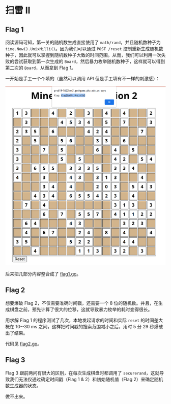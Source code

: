# 扫雷 II

## Flag 1

阅读源码可知，第一关的随机数生成直接使用了 `math/rand`，并且随机数种子为 `time.Now().UnixMilli()`。因为我们可以通过 `POST /reset` 控制重新生成随机数种子，因此就可以掌握到随机数种子大致的时间范围。从而，我们可以利用一次失败的尝试获取到第一次生成的 `Board`，然后暴力枚举随机数种子，这样就可以得到第二次的 `Board`，从而拿到 Flag 1。

一开始是手工一个个填的（虽然可以调用 API 但是手工填有不一样的刺激感）：

![Flag 1 - manual](flag1.png)

后来把几部分内容整合成了 [flag1.go](./flag1.go)。

## Flag 2

想要爆破 Flag 2，不仅需要准确时间戳，还需要一个 8 位的随机数。并且，在生成棋盘之前，预先计算了很大的位移，这就导致暴力枚举的耗时变得很长。

用求解 Flag 1 的程序测试了几次，本地发起请求的时间和实际 `reset` 的时间差大概在 10--30 ms 之间，这样把时间戳的搜索范围减小之后，用时 5 分 29 秒爆破出了结果。

代码见 [flag2.go](./flag2.go)。

## Flag 3

Flag 3 跟前两问有很大的区别，在每次生成棋盘时都调用了 `securerand`，这就导致我们无法仅通过确定时间戳（Flag 1 & 2）和初始随机值（Flag 2）来确定随机数生成器的状态。

做不出来。
